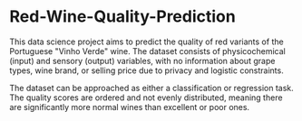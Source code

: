 # Red-Wine-Quality-Prediction
This data science project aims to predict the quality of red variants of the Portuguese "Vinho Verde" wine. The dataset consists of physicochemical (input) and sensory (output) variables, with no information about grape types, wine brand, or selling price due to privacy and logistic constraints.

The dataset can be approached as either a classification or regression task. The quality scores are ordered and not evenly distributed, meaning there are significantly more normal wines than excellent or poor ones.
